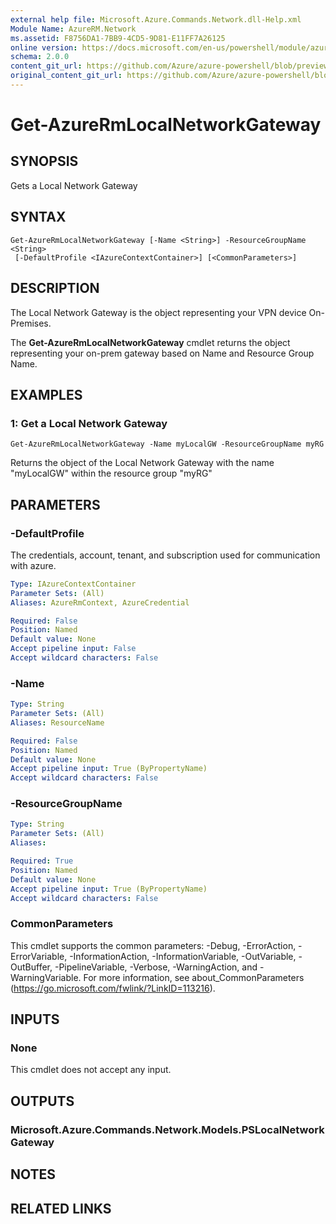 ```yaml
---
external help file: Microsoft.Azure.Commands.Network.dll-Help.xml
Module Name: AzureRM.Network
ms.assetid: F8756DA1-7BB9-4CD5-9D81-E11FF7A26125
online version: https://docs.microsoft.com/en-us/powershell/module/azurerm.network/get-azurermlocalnetworkgateway
schema: 2.0.0
content_git_url: https://github.com/Azure/azure-powershell/blob/preview/src/ResourceManager/Network/Commands.Network/help/Get-AzureRmLocalNetworkGateway.md
original_content_git_url: https://github.com/Azure/azure-powershell/blob/preview/src/ResourceManager/Network/Commands.Network/help/Get-AzureRmLocalNetworkGateway.md
---
```


# Get-AzureRmLocalNetworkGateway

## SYNOPSIS
Gets a Local Network Gateway

## SYNTAX

```
Get-AzureRmLocalNetworkGateway [-Name <String>] -ResourceGroupName <String>
 [-DefaultProfile <IAzureContextContainer>] [<CommonParameters>]
```

## DESCRIPTION
The Local Network Gateway is the object representing your VPN device On-Premises.

The **Get-AzureRmLocalNetworkGateway** cmdlet returns the object representing your on-prem gateway based on Name and Resource Group Name.

## EXAMPLES

### 1: Get a Local Network Gateway
```
Get-AzureRmLocalNetworkGateway -Name myLocalGW -ResourceGroupName myRG
```

Returns the object of the Local Network Gateway with the name "myLocalGW" within the resource group "myRG"

## PARAMETERS

### -DefaultProfile
The credentials, account, tenant, and subscription used for communication with azure.

```yaml
Type: IAzureContextContainer
Parameter Sets: (All)
Aliases: AzureRmContext, AzureCredential

Required: False
Position: Named
Default value: None
Accept pipeline input: False
Accept wildcard characters: False
```

### -Name
```yaml
Type: String
Parameter Sets: (All)
Aliases: ResourceName

Required: False
Position: Named
Default value: None
Accept pipeline input: True (ByPropertyName)
Accept wildcard characters: False
```

### -ResourceGroupName
```yaml
Type: String
Parameter Sets: (All)
Aliases: 

Required: True
Position: Named
Default value: None
Accept pipeline input: True (ByPropertyName)
Accept wildcard characters: False
```

### CommonParameters
This cmdlet supports the common parameters: -Debug, -ErrorAction, -ErrorVariable, -InformationAction, -InformationVariable, -OutVariable, -OutBuffer, -PipelineVariable, -Verbose, -WarningAction, and -WarningVariable. For more information, see about_CommonParameters (https://go.microsoft.com/fwlink/?LinkID=113216).

## INPUTS

### None
This cmdlet does not accept any input.

## OUTPUTS

### Microsoft.Azure.Commands.Network.Models.PSLocalNetworkGateway

## NOTES

## RELATED LINKS


